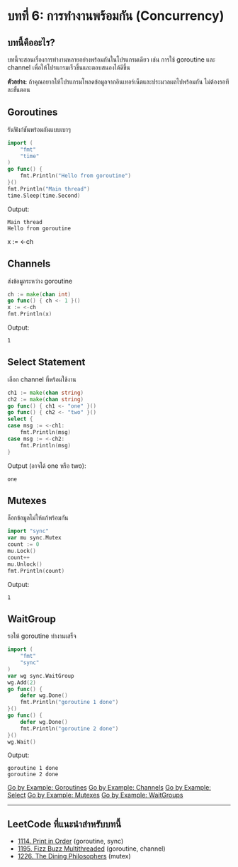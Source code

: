 # บทที่ 6: การทำงานพร้อมกัน (Concurrency)

## บทนี้คืออะไร?
บทนี้จะสอนเรื่องการทำงานหลายอย่างพร้อมกันในโปรแกรมเดียว เช่น การใช้ goroutine และ channel เพื่อให้โปรแกรมเร็วขึ้นและตอบสนองได้ดีขึ้น

**ตัวอย่าง:**
ถ้าคุณอยากให้โปรแกรมโหลดข้อมูลจากอินเทอร์เน็ตและประมวลผลไปพร้อมกัน ไม่ต้องรอทีละขั้นตอน


## Goroutines
รันฟังก์ชันพร้อมกันแบบเบาๆ
```go
import (
    "fmt"
    "time"
)
go func() {
    fmt.Println("Hello from goroutine")
}()
fmt.Println("Main thread")
time.Sleep(time.Second)
```
Output:
```
Main thread
Hello from goroutine
```

x := <-ch

## Channels
ส่งข้อมูลระหว่าง goroutine
```go
ch := make(chan int)
go func() { ch <- 1 }()
x := <-ch
fmt.Println(x)
```
Output:
```
1
```


## Select Statement
เลือก channel ที่พร้อมใช้งาน
```go
ch1 := make(chan string)
ch2 := make(chan string)
go func() { ch1 <- "one" }()
go func() { ch2 <- "two" }()
select {
case msg := <-ch1:
    fmt.Println(msg)
case msg := <-ch2:
    fmt.Println(msg)
}
```
Output (อาจได้ one หรือ two):
```
one
```


## Mutexes
ล็อกข้อมูลไม่ให้แก้พร้อมกัน
```go
import "sync"
var mu sync.Mutex
count := 0
mu.Lock()
count++
mu.Unlock()
fmt.Println(count)
```
Output:
```
1
```


## WaitGroup
รอให้ goroutine ทำงานเสร็จ
```go
import (
    "fmt"
    "sync"
)
var wg sync.WaitGroup
wg.Add(2)
go func() {
    defer wg.Done()
    fmt.Println("goroutine 1 done")
}()
go func() {
    defer wg.Done()
    fmt.Println("goroutine 2 done")
}()
wg.Wait()
```
Output:
```
goroutine 1 done
goroutine 2 done
```


[Go by Example: Goroutines](https://gobyexample.com/goroutines)
[Go by Example: Channels](https://gobyexample.com/channels)
[Go by Example: Select](https://gobyexample.com/select)
[Go by Example: Mutexes](https://gobyexample.com/mutexes)
[Go by Example: WaitGroups](https://gobyexample.com/waitgroups)

---

## LeetCode ที่แนะนำสำหรับบทนี้
- [1114. Print in Order](https://leetcode.com/problems/print-in-order/) (goroutine, sync)
- [1195. Fizz Buzz Multithreaded](https://leetcode.com/problems/fizz-buzz-multithreaded/) (goroutine, channel)
- [1226. The Dining Philosophers](https://leetcode.com/problems/the-dining-philosophers/) (mutex)
